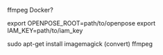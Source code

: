 ffmpeg
Docker?

export OPENPOSE_ROOT=path/to/openpose
export IAM_KEY=path/to/iam_key

sudo apt-get install imagemagick (convert)
ffmpeg
